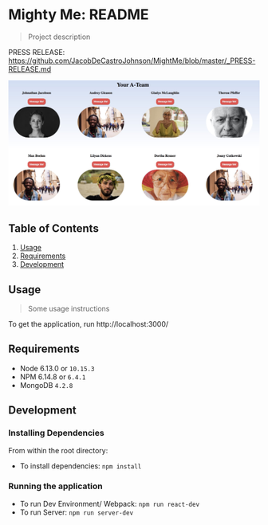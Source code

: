 # Mighty Me: README

> Project description

  PRESS RELEASE: https://github.com/JacobDeCastroJohnson/MightMe/blob/master/_PRESS-RELEASE.md

![Alt text](/screenshots/ATeamShot2.jpg?raw=true "A-Team")

## Table of Contents

1. [Usage](#Usage)
1. [Requirements](#requirements)
1. [Development](#development)

## Usage

> Some usage instructions

  To get the application, run http://localhost:3000/

<!-- ## Server API

### GET all reviews for specific room
 * GET `/api/rooms/:roomId/reviews`

Path Parameters:
  * `roomId` Room ID

Success Status Code: `200`

Returns: JSON
```json
[
  {
  "user_id": "Number",
  "username": "String",
  "image": "String",
  "review_id": "id Number",
  "dateNum": "DATE",
  "description": "String",
  "roomNum": "Number",
  "cleanlinessRating": "Number",
  "communicationRating": "Number",
  "checkInRating": "Number",
  "accuracyRating": "Number",
  "valueRating": "Number",
  "total_rating": "Number",
  }
]
```

### GET all reviews for a single user
 * GET `/api/users/:userId/reviews`

Path Parameters:
  * `userId` user ID

Success Status Code:`200`

Returns: JSON
```json
[
  {
  "user_id": "Number",
  "username": "String",
  "image": "String",
  "review_id": "id Number",
  "dateNum": "DATE",
  "description": "String",
  "roomNum": "Number",
  "cleanlinessRating": "Number",
  "communicationRating": "Number",
  "checkInRating": "Number",
  "accuracyRating": "Number",
  "valueRating": "Number",
  "total_rating": "Number",
  }
]
```

### POST new user review to a specific room
 * POST `/api/rooms/:roomId/reviews`

Path Parameters:
  * `roomId` Room ID

Success Status Code: `201`

Request Body: Expects JSON with the following keys.

```json
  {
  "username": "String",
  "image": "String",
  "dateNum": "DATE",
  "description": "String",
  "roomNum": "Number",
  "cleanlinessRating": "Number",
  "communicationRating": "Number",
  "checkInRating": "Number",
  "accuracyRating": "Number",
  "valueRating": "Number",
  "total_rating": "Number",
  }
```

### UPDATE one review from a specific room
 * PATCH `/api/rooms/:roomId/reviews/:reviewId`

Path Parameters:
  * `roomId` Room ID
  * `reviewId` Review ID

Success Status Code:`204`

Request Body: Expects JSON with any of the following keys (include only keys to be updated)

```json
  {
  "dateNum": "DATE",
  "description": "String",
  "cleanlinessRating": "Number",
  "communicationRating": "Number",
  "checkInRating": "Number",
  "accuracyRating": "Number",
  "valueRating": "Number",
  "total_rating": "Number",
  }
```

### DELETE reviews from a specific room
* DELETE `/api/rooms/:roomId/reviews/:reviewId`

Path Parameters:
  * `roomId` Room ID
  * `reviewId` Review ID

Success Status Code: `204` -->

## Requirements

- Node 6.13.0 or `10.15.3`
- NPM 6.14.8 or `6.4.1`
- MongoDB `4.2.8`

## Development

### Installing Dependencies

From within the root directory:

- To install dependencies: `npm install`

### Running the application

- To run Dev Environment/ Webpack: `npm run react-dev`
- To run Server: `npm run server-dev`